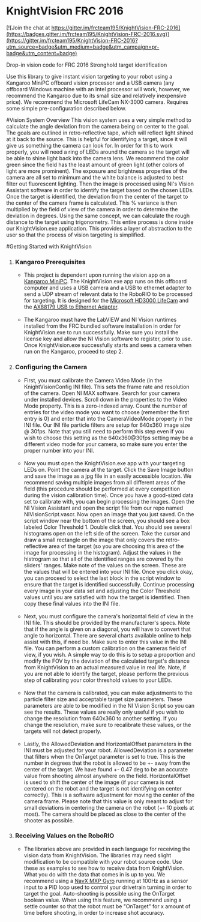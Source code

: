 # KnightVision FRC 2016

[![Join the chat at https://gitter.im/frcteam195/KnightVision-FRC-2016](https://badges.gitter.im/frcteam195/KnightVision-FRC-2016.svg)](https://gitter.im/frcteam195/KnightVision-FRC-2016?utm_source=badge&utm_medium=badge&utm_campaign=pr-badge&utm_content=badge)

Drop-in vision code for FRC 2016 Stronghold target identification

Use this library to give instant vision targeting to your robot using a Kangaroo MiniPC offboard vision processor and a USB camera (any offboard Windows machine with an Intel processor will work, however, we recommend the Kangaroo due to its small size and relatively inexpensive price). We recommend the Microsoft LifeCam NX-3000 camera. Requires some simple pre-configuration described below.

#Vision System Overview
This vision system uses a very simple method to calculate the angle deviation from the camera being on center to the goal. The goals are outlined in retro-reflective tape, which will reflect light shined at it back to the source. This is helpful for identifying a target, since it will give us something the camera can look for. In order for this to work properly, you will need a ring of LEDs around the camera so the target will be able to shine light back into the camera lens. We recommend the color green since the field has the least amount of green light (other colors of light are more prominent). The exposure and brightness properties of the camera are all set to minimum and the white balance is adjusted to best filter out fluorescent lighting. Then the image is processed using NI's Vision Assistant software in order to identify the target based on the chosen LEDs. Once the target is identified, the deviation from the center of the target to the center of the camera frame is calculated. This % variance is then multiplied by the field of view of the camera in order to determine the deviation in degrees. Using the same concept, we can calculate the rough distance to the target using trigonometry. This entire process is done inside our KnightVision.exe application. This provides a layer of abstraction to the user so that the process of vision targeting is simplified.

#Getting Started with KnightVision

<ol>
<li>
<h3>Kangaroo Prerequisites</h3>
<p><ul>
<li>This project is dependent upon running the vision app on a <a href="http://www.kangaroo.cc/">Kangaroo MiniPC</a>. The KnightVision.exe app runs on this offboard computer and uses a USB camera and a USB to ethernet adapter to send a UDP stream of relevant data to the RoboRIO to be processed for targeting. It is designed for the <a href="http://www.amazon.com/dp/B008ZVRAQS/ref=pd_lpo_sbs_dp_ss_1?pf_rd_p=1944687762&pf_rd_s=lpo-top-stripe-1&pf_rd_t=201&pf_rd_i=B004ETQHDM&pf_rd_m=ATVPDKIKX0DER&pf_rd_r=1A5ZD9HEMA93AV7844PT">Microsoft HD3000 LifeCam</a> and the <a href="http://www.amazon.com/Cable-Matters-SuperSpeed-Gigabit-Ethernet/dp/B00BBD7NFU?ie=UTF8&psc=1&redirect=true&ref_=oh_aui_detailpage_o05_s00">AX88179 USB to Ethernet Adapter</a>.<br><br></li>

<li>
The Kangaroo must have the LabVIEW and NI Vision runtimes installed from the FRC bundled software installation in order for KnightVision.exe to run successfully. Make sure you install the license key and allow the NI Vision software to register, prior to use. Once KnightVision.exe successfully starts and sees a camera when run on the Kangaroo, proceed to step 2.
</li>

</ul></p>
</li>
<li>
<h3>Configuring the Camera</h3>
<p><ul>
<li>
First, you must calibrate the Camera Video Mode (in the KnightVisionConfig INI file). This sets the frame rate and resolution of the camera. Open NI MAX software. Search for your camera under installed devices. Scroll down in the properties to the Video Mode property. This is a zero-indexed array. Count the number of entries for the video mode you want to choose (remember the first entry is 0) and enter that into the CameraVideoMode property in the INI file. Our INI file particle filters are setup for 640x360 image size @ 30fps. Note that you still need to perform this step even if you wish to choose this setting as the 640x360@30fps setting may be a different video mode for your camera, so make sure you enter the proper number into your INI.<br><br>
</li>
<li>
Now you must open the KnightVision.exe app with your targeting LEDs on. Point the camera at the target. Click the Save Image button and save the image as a jpg file in an easily accessible location. We recommend saving multiple images from all different areas of the field (this procedure should be performed at every competition during the vision calibration time). Once you have a good-sized data set to calibrate with, you can begin processing the images. Open the NI Vision Assistant and open the script file from our repo named NIVisionScript.vascr. Now open an image that you just saved. On the script window near the bottom of the screen, you should see a box labeled Color Threshold 1. Double click that. You should see several histograms open on the left side of the screen. Take the cursor and draw a small rectangle on the image that only covers the retro-reflective area of the target (so you are choosing this area of the image for processing in the histogram). Adjust the values in the histrogram so that all of the identified ranges are covered by the sliders' ranges. Make note of the values on the screen. These are the values that will be entered into your INI file. Once you click okay, you can proceed to select the last block in the script window to ensure that the target is identified successfully. Continue processing every image in your data set and adjusting the Color Threshold values until you are satisfied with how the target is identified. Then copy these final values into the INI file.
<br><br>
</li>
<li>
Next, you must configure the camera's horizontal field of view in the INI file. This should be provided by the manufacturer's specs. Note that if the angle is given on a diagonal, you will have to convert that angle to horizontal. There are several charts available online to help assist with this, if need be. Make sure to enter this value in the INI file. You can perform a custom calibration on the cameras field of view, if you wish. A simple way to do this is to setup a proportion and modify the FOV by the deviation of the calculated target's distance from KnightVision to an actual measured value in real life. Note, if you are not able to identify the target, please perform the previous step of calibrating your color threshold values to your LEDs.<br><br>
</li>
<li>
Now that the camera is calibrated, you can make adjustments to the particle filter size and acceptable target size parameters. These parameters are able to be modified in the NI Vision Script so you can see the results. These values are really only useful if you wish to change the resolution from 640x360 to another setting. If you change the resolution, make sure to recalibrate these values, or the targets will not detect properly.<br><br>
</li>
<li>
Lastly, the AllowedDeviation and HorizontalOffset parameters in the INI must be adjusted for your robot. AllowedDeviation is a parameter that filters when the OnTarget parameter is set to true. This is the number in degrees that the robot is allowed to be +- away from the center of the target. We have found +- 0.47 deg to be an accurate value from shooting almost anywhere on the field. HorizontalOffset is used to shift the center of the image (if your camera is not centered on the robot and the target is not identifying on center correctly). This is a software adjustment for moving the center of the camera frame. Please note that this value is only meant to adjust for small deviations in centering the camera on the robot (+- 10 pixels at most). The camera should be placed as close to the center of the shooter as possible.
</li>
</ul>
</p>
</li>
<li>
<h3>Receiving Values on the RoboRIO</h3>
<p><ul>
<li>
The libraries above are provided in each language for receiving the vision data from KnightVision. The libraries may need slight modification to be compatible with your robot source code. Use these as examples to see how to receive data from KnightVision. What you do with the data that comes in is up to you. We recommend using a <a href="http://www.pdocs.kauailabs.com/navx-mxp/">NavX MXP Gyro</a> running at 100Hz as a sensor input to a PID loop used to control your drivetrain turning in order to target the goal. Auto-shooting is possible using the OnTarget boolean value. When using this feature, we recommend using a settle counter so that the robot must be "OnTarget" for x amount of time before shooting, in order to increase shot accuracy.</li>
</ul></p>
</li>
</ol>
